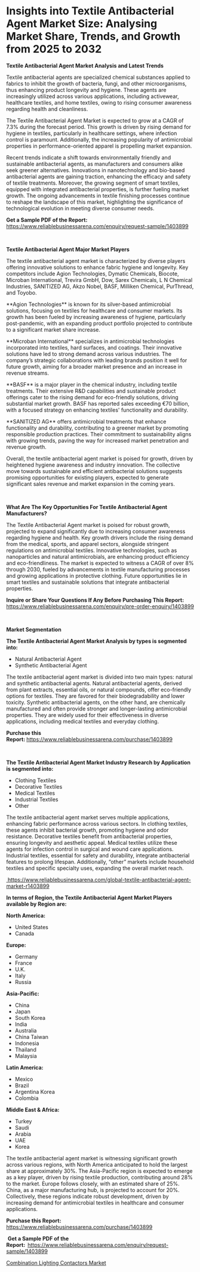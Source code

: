 <p><h1>Insights into Textile Antibacterial Agent Market Size: Analysing Market Share, Trends, and Growth from 2025 to 2032</h1></p><p><strong>Textile Antibacterial Agent Market Analysis and Latest Trends</strong></p>
<p><p>Textile antibacterial agents are specialized chemical substances applied to fabrics to inhibit the growth of bacteria, fungi, and other microorganisms, thus enhancing product longevity and hygiene. These agents are increasingly utilized across various applications, including activewear, healthcare textiles, and home textiles, owing to rising consumer awareness regarding health and cleanliness.</p><p>The Textile Antibacterial Agent Market is expected to grow at a CAGR of 7.3% during the forecast period. This growth is driven by rising demand for hygiene in textiles, particularly in healthcare settings, where infection control is paramount. Additionally, the increasing popularity of antimicrobial properties in performance-oriented apparel is propelling market expansion.</p><p>Recent trends indicate a shift towards environmentally friendly and sustainable antibacterial agents, as manufacturers and consumers alike seek greener alternatives. Innovations in nanotechnology and bio-based antibacterial agents are gaining traction, enhancing the efficacy and safety of textile treatments. Moreover, the growing segment of smart textiles, equipped with integrated antibacterial properties, is further fueling market growth. The ongoing advancements in textile finishing processes continue to reshape the landscape of this market, highlighting the significance of technological evolution in meeting diverse consumer needs.</p></p>
<p><strong>Get a Sample PDF of the Report:&nbsp;</strong> <a href="https://www.reliablebusinessarena.com/enquiry/request-sample/1403899?utm_campaign=2515&utm_medium=2&utm_source=Github&utm_content=ia&utm_term=28032025&utm_id=textile-antibacterial-agent">https://www.reliablebusinessarena.com/enquiry/request-sample/1403899</a></p>
<p>&nbsp;</p>
<p><strong>Textile Antibacterial Agent Major Market Players</strong></p>
<p><p>The textile antibacterial agent market is characterized by diverse players offering innovative solutions to enhance fabric hygiene and longevity. Key competitors include Agion Technologies, Dymatic Chemicals, Biocote, Microban International, Trevira GmbH, Dow, Sarex Chemicals, L N Chemical Industries, SANITIZED AG, Akzo Nobel, BASF, Milliken Chemical, PurThread, and Toyobo.</p><p>**Agion Technologies** is known for its silver-based antimicrobial solutions, focusing on textiles for healthcare and consumer markets. Its growth has been fueled by increasing awareness of hygiene, particularly post-pandemic, with an expanding product portfolio projected to contribute to a significant market share increase.</p><p>**Microban International** specializes in antimicrobial technologies incorporated into textiles, hard surfaces, and coatings. Their innovative solutions have led to strong demand across various industries. The company’s strategic collaborations with leading brands position it well for future growth, aiming for a broader market presence and an increase in revenue streams.</p><p>**BASF** is a major player in the chemical industry, including textile treatments. Their extensive R&D capabilities and sustainable product offerings cater to the rising demand for eco-friendly solutions, driving substantial market growth. BASF has reported sales exceeding €70 billion, with a focused strategy on enhancing textiles' functionality and durability.</p><p>**SANITIZED AG** offers antimicrobial treatments that enhance functionality and durability, contributing to a greener market by promoting responsible production practices. Their commitment to sustainability aligns with growing trends, paving the way for increased market penetration and revenue growth.</p><p>Overall, the textile antibacterial agent market is poised for growth, driven by heightened hygiene awareness and industry innovation. The collective move towards sustainable and efficient antibacterial solutions suggests promising opportunities for existing players, expected to generate significant sales revenue and market expansion in the coming years.</p></p>
<p>&nbsp;</p>
<p><strong>What Are The Key Opportunities For Textile Antibacterial Agent Manufacturers?</strong></p>
<p><p>The Textile Antibacterial Agent market is poised for robust growth, projected to expand significantly due to increasing consumer awareness regarding hygiene and health. Key growth drivers include the rising demand from the medical, sports, and apparel sectors, alongside stringent regulations on antimicrobial textiles. Innovative technologies, such as nanoparticles and natural antimicrobials, are enhancing product efficiency and eco-friendliness. The market is expected to witness a CAGR of over 8% through 2030, fueled by advancements in textile manufacturing processes and growing applications in protective clothing. Future opportunities lie in smart textiles and sustainable solutions that integrate antibacterial properties.</p></p>
<p><strong>Inquire or Share Your Questions If Any Before Purchasing This Report:</strong> <a href="https://www.reliablebusinessarena.com/enquiry/pre-order-enquiry/1403899?utm_campaign=2515&utm_medium=2&utm_source=Github&utm_content=ia&utm_term=28032025&utm_id=textile-antibacterial-agent">https://www.reliablebusinessarena.com/enquiry/pre-order-enquiry/1403899</a></p>
<p>&nbsp;</p>
<p><strong>Market Segmentation</strong></p>
<p><strong>The Textile Antibacterial Agent Market Analysis by types is segmented into:</strong></p>
<p><ul><li>Natural Antibacterial Agent</li><li>Synthetic Antibacterial Agent</li></ul></p>
<p><p>The textile antibacterial agent market is divided into two main types: natural and synthetic antibacterial agents. Natural antibacterial agents, derived from plant extracts, essential oils, or natural compounds, offer eco-friendly options for textiles. They are favored for their biodegradability and lower toxicity. Synthetic antibacterial agents, on the other hand, are chemically manufactured and often provide stronger and longer-lasting antimicrobial properties. They are widely used for their effectiveness in diverse applications, including medical textiles and everyday clothing.</p></p>
<p><strong>Purchase this Report:&nbsp;</strong><a href="https://www.reliablebusinessarena.com/purchase/1403899?utm_campaign=2515&utm_medium=2&utm_source=Github&utm_content=ia&utm_term=28032025&utm_id=textile-antibacterial-agent">https://www.reliablebusinessarena.com/purchase/1403899</a></p>
<p>&nbsp;</p>
<p><strong>The Textile Antibacterial Agent Market Industry Research by Application is segmented into:</strong></p>
<p><ul><li>Clothing Textiles</li><li>Decorative Textiles</li><li>Medical Textiles</li><li>Industrial Textiles</li><li>Other</li></ul></p>
<p><p>The textile antibacterial agent market serves multiple applications, enhancing fabric performance across various sectors. In clothing textiles, these agents inhibit bacterial growth, promoting hygiene and odor resistance. Decorative textiles benefit from antibacterial properties, ensuring longevity and aesthetic appeal. Medical textiles utilize these agents for infection control in surgical and wound care applications. Industrial textiles, essential for safety and durability, integrate antibacterial features to prolong lifespan. Additionally, “other” markets include household textiles and specific specialty uses, expanding the overall market reach.</p></p>
<p><a href="https://www.reliablebusinessarena.com/global-textile-antibacterial-agent-market-r1403899?utm_campaign=2515&utm_medium=2&utm_source=Github&utm_content=ia&utm_term=28032025&utm_id=textile-antibacterial-agent">&nbsp;https://www.reliablebusinessarena.com/global-textile-antibacterial-agent-market-r1403899</a></p>
<p><strong>In terms of Region, the Textile Antibacterial Agent Market Players available by Region are:</strong></p>
<p>
    <p> <strong> North America: </strong>
        <ul>
            <li>United States</li>
            <li>Canada</li>
        </ul>
        </p> 
    <p> <strong> Europe: </strong>
        <ul>
            <li>Germany</li>
            <li>France</li>
            <li>U.K.</li>
            <li>Italy</li>
            <li>Russia</li>
        </ul>
        </p> 
    <p> <strong> Asia-Pacific: </strong>
        <ul>
            <li>China</li>
            <li>Japan</li>
            <li>South Korea</li>
            <li>India</li>
            <li>Australia</li>
            <li>China Taiwan</li>
            <li>Indonesia</li>
            <li>Thailand</li>
            <li>Malaysia</li>
        </ul>
        </p> 
    <p> <strong> Latin America: </strong>
        <ul>
            <li>Mexico</li>
            <li>Brazil</li>
            <li>Argentina Korea</li>
            <li>Colombia</li>
        </ul>
        </p> 
    <p> <strong> Middle East & Africa: </strong>
        <ul>
            <li>Turkey</li>
            <li>Saudi</li>
            <li>Arabia</li>
            <li>UAE</li>
            <li>Korea</li>
        </ul>
    </p>
    </p>
<p><p>The textile antibacterial agent market is witnessing significant growth across various regions, with North America anticipated to hold the largest share at approximately 30%. The Asia-Pacific region is expected to emerge as a key player, driven by rising textile production, contributing around 28% to the market. Europe follows closely, with an estimated share of 25%. China, as a major manufacturing hub, is projected to account for 20%. Collectively, these regions indicate robust development, driven by increasing demand for antimicrobial textiles in healthcare and consumer applications.</p></p>
<p><strong>Purchase this Report: </strong><a href="https://www.reliablebusinessarena.com/purchase/1403899?utm_campaign=2515&utm_medium=2&utm_source=Github&utm_content=ia&utm_term=28032025&utm_id=textile-antibacterial-agent">https://www.reliablebusinessarena.com/purchase/1403899</a></p>
<p>&nbsp;<strong>Get a Sample PDF of the Report:&nbsp;&nbsp;</strong><a href="https://www.reliablebusinessarena.com/enquiry/request-sample/1403899?utm_campaign=2515&utm_medium=2&utm_source=Github&utm_content=ia&utm_term=28032025&utm_id=textile-antibacterial-agent">https://www.reliablebusinessarena.com/enquiry/request-sample/1403899</a></p>
<p><strong></strong></p>
<p><p><a href="https://github.com/barnickclara79/Market-Research-Report-List-1/blob/main/combination-lighting-contactors-market.md?utm_campaign=2515&utm_medium=2&utm_source=Github&utm_content=ia&utm_term=28032025&utm_id=textile-antibacterial-agent">Combination Lighting Contactors Market</a></p></p>